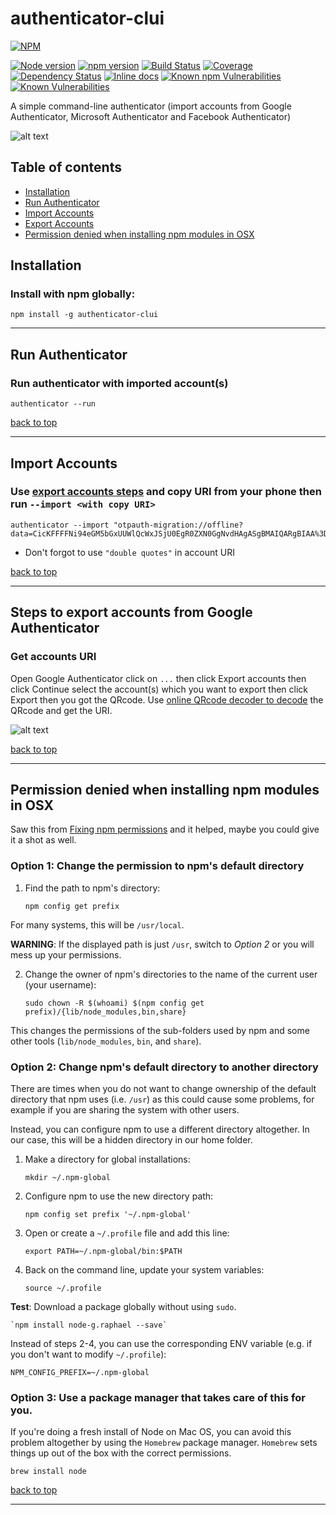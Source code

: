 # authenticator-clui

[![NPM](https://nodei.co/npm/authenticator-clui.png)](https://nodei.co/npm/authenticator-clui/)

[![Node version](https://img.shields.io/node/v/authenticator-clui.svg?style=flat)](http://nodejs.org/download/)
[![npm version](https://badge.fury.io/js/authenticator-clui.svg)](https://badge.fury.io/js/authenticator-clui)
[![Build Status](https://app.travis-ci.com/sthnaqvi/authenticator-clui.svg?branch=master)](https://app.travis-ci.com/sthnaqvi/authenticator-clui)
[![Coverage](https://img.shields.io/codecov/c/github/sthnaqvi/authenticator-clui.svg?style=flat-square)](https://codecov.io/github/sthnaqvi/authenticator-clui)
[![Dependency Status](https://img.shields.io/david/sthnaqvi/authenticator-clui.svg?style=flat-square)](https://david-dm.org/sthnaqvi/authenticator-clui)
[![Inline docs](http://inch-ci.org/github/sthnaqvi/authenticator-clui.svg?branch=master)](http://inch-ci.org/github/sthnaqvi/authenticator-clui)
[![Known npm Vulnerabilities](https://img.shields.io/snyk/vulnerabilities/npm/authenticator-clui.svg?label=npm%20vulnerabilities&style=flat-square)](https://snyk.io/test/npm/authenticator-clui)
[![Known Vulnerabilities](https://img.shields.io/snyk/vulnerabilities/github/sthnaqvi/authenticator-clui.svg?label=repo%20vulnerabilities&style=flat-square&targetFile=package.json)](https://snyk.io/test/github/sthnaqvi/authenticator-clui?targetFile=package.json)


A simple command-line authenticator (import accounts from Google Authenticator, Microsoft Authenticator and Facebook Authenticator)

![alt text](https://github.com/sthnaqvi/explorer/raw/master/readme_assets/cli_authenticator.png "CLI Authenticator")


## Table of contents

- [Installation](#installation)
- [Run Authenticator](#run-authenticator)
- [Import Accounts](#import-accounts)
- [Export Accounts](#steps-to-export-accounts-from-google-authenticator)
- [Permission denied when installing npm modules in OSX](#permission-denied-when-installing-npm-modules-in-osx)


## Installation

### Install with npm globally:

```
npm install -g authenticator-clui
```

---
## Run Authenticator
### Run authenticator with imported account(s)

```
authenticator --run
```
[back to top](#table-of-contents)

---
## Import Accounts

### Use [export accounts steps](#steps-to-export-accounts-from-google-authenticator) and copy URI from your phone then run `--import <with copy URI>`

```
authenticator --import "otpauth-migration://offline?data=CicKFFFFNi94eGM5bGxUUWlQcWxJSjU0EgR0ZXN0GgNvdHAgASgBMAIQARgBIAA%3D"
```
* Don't forgot to use `"double quotes"` in account URI

[back to top](#table-of-contents)

---
## Steps to export accounts from Google Authenticator

### Get accounts URI
Open Google Authenticator click on `...` then click Export accounts then click Continue select the account(s) which you want to export then click Export then you got the QRcode.
Use [online QRcode decoder to decode](https://zxing.org) the QRcode and get the URI.

![alt text](https://github.com/sthnaqvi/explorer/raw/master/readme_assets/export_authenticator_backup.gif "export URI from Google Authenticator")

[back to top](#table-of-contents)
___

## Permission denied when installing npm modules in OSX
Saw this from [Fixing npm permissions](https://docs.npmjs.com/getting-started/fixing-npm-permissions) and it helped, maybe you could give it a shot as well. 

### Option 1: Change the permission to npm's default directory

1. Find the path to npm's directory:

     `npm config get prefix`

 For many systems, this will be `/usr/local`.

 **WARNING**: If the displayed path is just `/usr`, switch to *Option 2* or you will mess up your permissions.

2. Change the owner of npm's directories to the name of the current user (your username):

     `sudo chown -R $(whoami) $(npm config get prefix)/{lib/node_modules,bin,share}`

 This changes the permissions of the sub-folders used by npm and some other tools (`lib/node_modules`, `bin`, and `share`).

### Option 2: Change npm's default directory to another directory

There are times when you do not want to change ownership of the default directory that npm uses (i.e. `/usr`) as this could cause some problems, for example if you are sharing the system with other users.

Instead, you can configure npm to use a different directory altogether. In our case, this will be a hidden directory in our home folder.

1. Make a directory for global installations:

     `mkdir ~/.npm-global`

2. Configure npm to use the new directory path:

     `npm config set prefix '~/.npm-global'`

3. Open or create a `~/.profile` file and add this line:

     `export PATH=~/.npm-global/bin:$PATH`

4. Back on the command line, update your system variables:

     `source ~/.profile`

**Test**: Download a package globally without using `sudo`.

    `npm install node-g.raphael --save`

Instead of steps 2-4, you can use the corresponding ENV variable (e.g. if you don't want to modify `~/.profile`):

    NPM_CONFIG_PREFIX=~/.npm-global

### Option 3: Use a package manager that takes care of this for you.

If you're doing a fresh install of Node on Mac OS, you can avoid this problem altogether by using the `Homebrew` package manager. `Homebrew` sets things up out of the box with the correct permissions.

`brew install node`

[back to top](#table-of-contents)

---